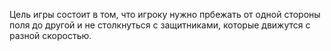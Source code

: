 Цель игры состоит в том, что игроку нужно прбежать от одной стороны поля до другой и не столкнуться с защитниками, которые движутся с разной скоростью.
